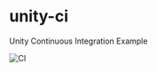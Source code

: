 # unity-ci
Unity Continuous Integration Example

![CI](https://github.com/bsimser/unity-ci/workflows/CI/badge.svg)
